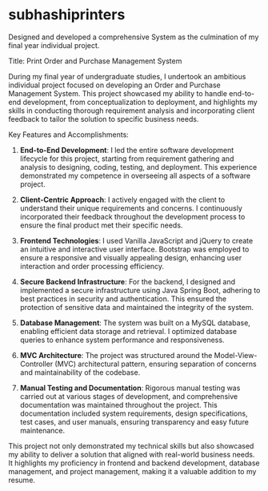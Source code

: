 # subhashiprinters
Designed and developed a comprehensive System as the culmination of my final year individual project.

Title: Print Order and Purchase Management System

During my final year of undergraduate studies, I undertook an ambitious individual project focused on developing an Order and Purchase Management System. This project showcased my ability to handle end-to-end development, from conceptualization to deployment, and highlights my skills in conducting thorough requirement analysis and incorporating client feedback to tailor the solution to specific business needs.

Key Features and Accomplishments:

1. **End-to-End Development**: I led the entire software development lifecycle for this project, starting from requirement gathering and analysis to designing, coding, testing, and deployment. This experience demonstrated my competence in overseeing all aspects of a software project.

2. **Client-Centric Approach**: I actively engaged with the client to understand their unique requirements and concerns. I continuously incorporated their feedback throughout the development process to ensure the final product met their specific needs.

3. **Frontend Technologies**: I used Vanilla JavaScript and jQuery to create an intuitive and interactive user interface. Bootstrap was employed to ensure a responsive and visually appealing design, enhancing user interaction and order processing efficiency.

4. **Secure Backend Infrastructure**: For the backend, I designed and implemented a secure infrastructure using Java Spring Boot, adhering to best practices in security and authentication. This ensured the protection of sensitive data and maintained the integrity of the system.

5. **Database Management**: The system was built on a MySQL database, enabling efficient data storage and retrieval. I optimized database queries to enhance system performance and responsiveness.

6. **MVC Architecture**: The project was structured around the Model-View-Controller (MVC) architectural pattern, ensuring separation of concerns and maintainability of the codebase.

7. **Manual Testing and Documentation**: Rigorous manual testing was carried out at various stages of development, and comprehensive documentation was maintained throughout the project. This documentation included system requirements, design specifications, test cases, and user manuals, ensuring transparency and easy future maintenance.

This project not only demonstrated my technical skills but also showcased my ability to deliver a solution that aligned with real-world business needs. It highlights my proficiency in frontend and backend development, database management, and project management, making it a valuable addition to my resume.
